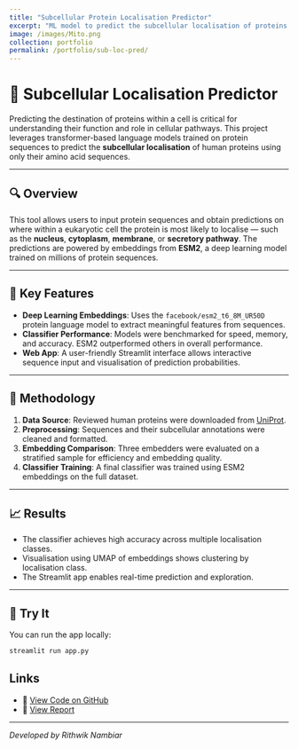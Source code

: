 ```yaml
---
title: "Subcellular Protein Localisation Predictor"
excerpt: "ML model to predict the subcellular localisation of proteins from their amino acid sequence"
image: /images/Mito.png
collection: portfolio
permalink: /portfolio/sub-loc-pred/
---
```


# 🧬 Subcellular Localisation Predictor

Predicting the destination of proteins within a cell is critical for understanding their function and role in cellular pathways. This project leverages transformer-based language models trained on protein sequences to predict the **subcellular localisation** of human proteins using only their amino acid sequences.

---

## 🔍 Overview

This tool allows users to input protein sequences and obtain predictions on where within a eukaryotic cell the protein is most likely to localise — such as the **nucleus**, **cytoplasm**, **membrane**, or **secretory pathway**. The predictions are powered by embeddings from **ESM2**, a deep learning model trained on millions of protein sequences.

---

## 🧠 Key Features

- **Deep Learning Embeddings**: Uses the `facebook/esm2_t6_8M_UR50D` protein language model to extract meaningful features from sequences.
- **Classifier Performance**: Models were benchmarked for speed, memory, and accuracy. ESM2 outperformed others in overall performance.
- **Web App**: A user-friendly Streamlit interface allows interactive sequence input and visualisation of prediction probabilities.

---

## 🧪 Methodology

1. **Data Source**: Reviewed human proteins were downloaded from [UniProt](https://www.uniprot.org/).
2. **Preprocessing**: Sequences and their subcellular annotations were cleaned and formatted.
3. **Embedding Comparison**: Three embedders were evaluated on a stratified sample for efficiency and embedding quality.
4. **Classifier Training**: A final classifier was trained using ESM2 embeddings on the full dataset.

---

## 📈 Results

- The classifier achieves high accuracy across multiple localisation classes.
- Visualisation using UMAP of embeddings shows clustering by localisation class.
- The Streamlit app enables real-time prediction and exploration.

---

## 🚀 Try It

You can run the app locally:

```bash
streamlit run app.py
```

## Links

- 📁 [View Code on GitHub](https://github.com/RpN1107/Subcellular-Localisation-Predictor)
- 📝 [View Report](https://github.com/RpN1107/Subcellular-Localisation-Predictor/blob/7b8c21767b5c01bf100e1ca829896f615c24ad2e/Report.pdf)
---

*Developed by Rithwik Nambiar*
